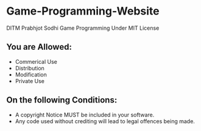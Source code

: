 # Game-Programming-Website
DITM Prabhjot Sodhi Game Programming
Under MIT License

## You are Allowed:
* Commerical Use
* Distribution
* Modification
* Private Use

## On the following Conditions:
* A copyright Notice MUST be included in your software.
* Any code used without crediting will lead to legal offences being made.
